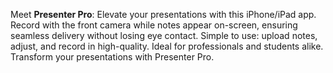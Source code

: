 Meet **Presenter Pro**: Elevate your presentations with this iPhone/iPad app. Record with the front camera while notes appear on-screen, ensuring seamless delivery without losing eye contact. Simple to use: upload notes, adjust, and record in high-quality. Ideal for professionals and students alike. Transform your presentations with Presenter Pro.

